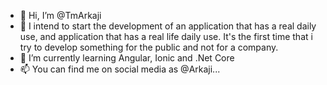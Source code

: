 - 👋 Hi, I’m @TmArkaji
- 👀 I intend to start the development of an application that has a real daily use, and application that has a real life daily use. It's the first time that i try to develop something for the public and not for a company.
- 🌱 I’m currently learning Angular, Ionic and .Net Core
- 📫 You can find me on social media as @Arkaji...

<!---
TmArkaji/TmArkaji is a ✨ special ✨ repository because its `README.md` (this file) appears on your GitHub profile.
You can click the Preview link to take a look at your changes.
--->
